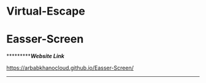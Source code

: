 # Virtual-Escape
# Easser-Screen
************************************************Website Link***************************************

https://arbabkhanocloud.github.io/Easser-Screen/

***************************************************************************************************
